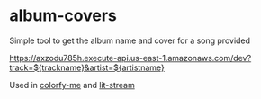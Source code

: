 # album-covers

Simple tool to get the album name and cover for a song provided

https://axzodu785h.execute-api.us-east-1.amazonaws.com/dev?track=${trackname}&artist=${artistname}

Used in [colorfy-me](https://github.com/Harrmalik/colorfy-me) and [lit-stream](https://github.com/Harrmalik/lit-stream)

